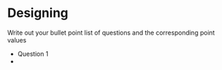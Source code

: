 # Designing

Write out your bullet point list of questions and the corresponding point values

- Question 1
-
